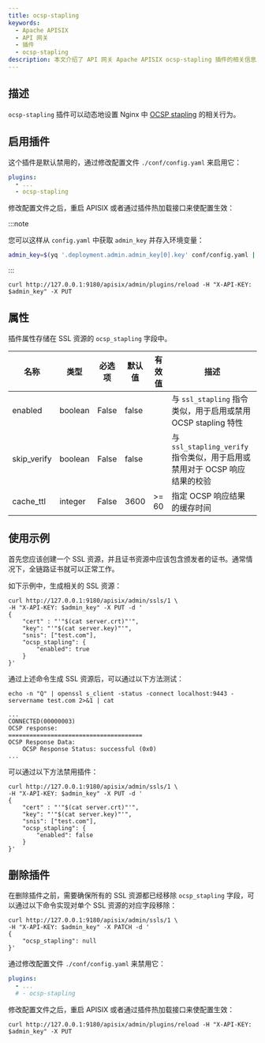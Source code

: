 ```yaml
---
title: ocsp-stapling
keywords:
  - Apache APISIX
  - API 网关
  - 插件
  - ocsp-stapling
description: 本文介绍了 API 网关 Apache APISIX ocsp-stapling 插件的相关信息。
---
```


<!--
#
# Licensed to the Apache Software Foundation (ASF) under one or more
# contributor license agreements.  See the NOTICE file distributed with
# this work for additional information regarding copyright ownership.
# The ASF licenses this file to You under the Apache License, Version 2.0
# (the "License"); you may not use this file except in compliance with
# the License.  You may obtain a copy of the License at
#
#     http://www.apache.org/licenses/LICENSE-2.0
#
# Unless required by applicable law or agreed to in writing, software
# distributed under the License is distributed on an "AS IS" BASIS,
# WITHOUT WARRANTIES OR CONDITIONS OF ANY KIND, either express or implied.
# See the License for the specific language governing permissions and
# limitations under the License.
#
-->

## 描述

`ocsp-stapling` 插件可以动态地设置 Nginx 中 [OCSP stapling](https://nginx.org/en/docs/http/ngx_http_ssl_module.html#ssl_stapling) 的相关行为。

## 启用插件

这个插件是默认禁用的，通过修改配置文件 `./conf/config.yaml` 来启用它：

```yaml
plugins:
  - ...
  - ocsp-stapling
```

修改配置文件之后，重启 APISIX 或者通过插件热加载接口来使配置生效：

:::note

您可以这样从 `config.yaml` 中获取 `admin_key` 并存入环境变量：

```bash
admin_key=$(yq '.deployment.admin.admin_key[0].key' conf/config.yaml | sed 's/"//g')
```

:::

```shell
curl http://127.0.0.1:9180/apisix/admin/plugins/reload -H "X-API-KEY: $admin_key" -X PUT
```

## 属性

插件属性存储在 SSL 资源的 `ocsp_stapling` 字段中。

| 名称           | 类型                 | 必选项   | 默认值          | 有效值       | 描述                                                                  |
|----------------|----------------------|----------|---------------|--------------|-----------------------------------------------------------------------|
| enabled        | boolean              | False    | false         |              | 与 `ssl_stapling` 指令类似，用于启用或禁用 OCSP stapling 特性            |
| skip_verify    | boolean              | False    | false         |              | 与 `ssl_stapling_verify` 指令类似，用于启用或禁用对于 OCSP 响应结果的校验 |
| cache_ttl      | integer              | False    | 3600          | >= 60        | 指定 OCSP 响应结果的缓存时间                                            |

## 使用示例

首先您应该创建一个 SSL 资源，并且证书资源中应该包含颁发者的证书。通常情况下，全链路证书就可以正常工作。

如下示例中，生成相关的 SSL 资源：

```shell
curl http://127.0.0.1:9180/apisix/admin/ssls/1 \
-H "X-API-KEY: $admin_key" -X PUT -d '
{
    "cert" : "'"$(cat server.crt)"'",
    "key": "'"$(cat server.key)"'",
    "snis": ["test.com"],
    "ocsp_stapling": {
        "enabled": true
    }
}'
```

通过上述命令生成 SSL 资源后，可以通过以下方法测试：

```shell
echo -n "Q" | openssl s_client -status -connect localhost:9443 -servername test.com 2>&1 | cat
```

```
...
CONNECTED(00000003)
OCSP response:
======================================
OCSP Response Data:
    OCSP Response Status: successful (0x0)
...
```

可以通过以下方法禁用插件：

```shell
curl http://127.0.0.1:9180/apisix/admin/ssls/1 \
-H "X-API-KEY: $admin_key" -X PUT -d '
{
    "cert" : "'"$(cat server.crt)"'",
    "key": "'"$(cat server.key)"'",
    "snis": ["test.com"],
    "ocsp_stapling": {
        "enabled": false
    }
}'
```

## 删除插件

在删除插件之前，需要确保所有的 SSL 资源都已经移除 `ocsp_stapling` 字段，可以通过以下命令实现对单个 SSL 资源的对应字段移除：

```shell
curl http://127.0.0.1:9180/apisix/admin/ssls/1 \
-H "X-API-KEY: $admin_key" -X PATCH -d '
{
    "ocsp_stapling": null
}'
```

通过修改配置文件 `./conf/config.yaml` 来禁用它：

```yaml
plugins:
  - ...
  # - ocsp-stapling
```

修改配置文件之后，重启 APISIX 或者通过插件热加载接口来使配置生效：

```shell
curl http://127.0.0.1:9180/apisix/admin/plugins/reload -H "X-API-KEY: $admin_key" -X PUT
```


